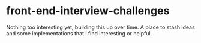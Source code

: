# front-end-interview-challenges

Nothing too interesting yet, building this up over time. A place to stash ideas and some implementations that i find interesting or helpful.